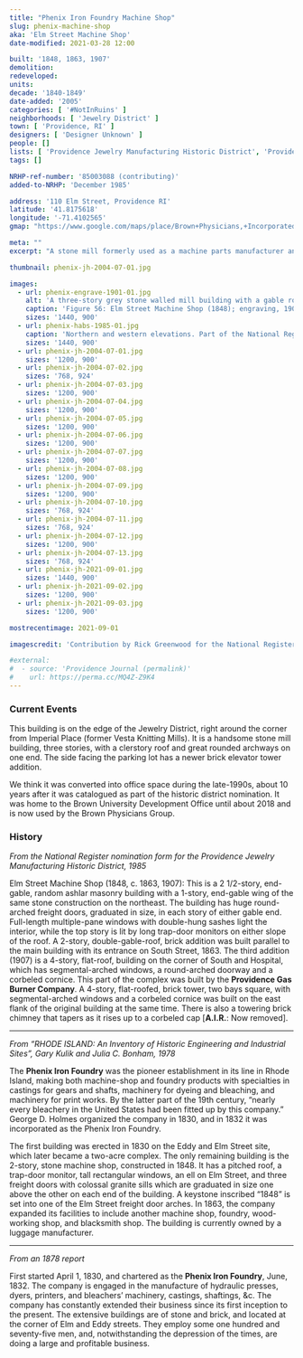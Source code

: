 ```yaml
---
title: "Phenix Iron Foundry Machine Shop"
slug: phenix-machine-shop
aka: 'Elm Street Machine Shop'
date-modified: 2021-03-28 12:00

built: '1848, 1863, 1907'
demolition: 
redeveloped: 
units:
decade: '1840-1849'
date-added: '2005'
categories: [ '#NotInRuins' ]
neighborhoods: [ 'Jewelry District' ]
town: [ 'Providence, RI' ]
designers: [ 'Designer Unknown' ]
people: []
lists: [ 'Providence Jewelry Manufacturing Historic District', 'Providence Industrial Sites 1981', 'Inventory of Historic Engineering & Industrial Sites 1978', 'National Register of Historic Places' ]
tags: []

NRHP-ref-number: '85003088 (contributing)'
added-to-NRHP: 'December 1985'

address: '110 Elm Street, Providence RI'
latitude: '41.8175618'
longitude: '-71.4102565'
gmap: "https://www.google.com/maps/place/Brown+Physicians,+Incorporated/@41.8175618,-71.4102565,17z/data=!3m1!5s0x89e4456ac863afcf:0xdd8a5765b540bd98!4m12!1m6!3m5!1s0x89e44ff3e5b6b977:0xa7fe4cb8f782155f!2sBrown+Medicine!8m2!3d41.8189235!4d-71.4102199!3m4!1s0x0:0x94eae407f9296cb7!8m2!3d41.8166111!4d-71.4111214"

meta: ""
excerpt: "A stone mill formerly used as a machine parts manufacturer and now commercial office space"

thumbnail: phenix-jh-2004-07-01.jpg

images:
  - url: phenix-engrave-1901-01.jpg
    alt: 'A three-story grey stone walled mill building with a gable roof, clerstory monitor along the roof line, and red-brick stair tower on one end. Three huge round-head loading bays are located on each end.'
    caption: 'Figure 56: Elm Street Machine Shop (1848); engraving, 1901. Distinctive features are the huge, arched, freight doors; random- ashlar walls; and eyebrow monitor set in a gable roof — From Providence Industrial Sites, Statewide Historical Preservation Report P-P-6, 1981'
    sizes: '1440, 900'
  - url: phenix-habs-1985-01.jpg
    caption: 'Northern and western elevations. Part of the National Register district nomination form, 1985 — Photo by Richard Greenwood'
    sizes: '1440, 900'
  - url: phenix-jh-2004-07-01.jpg
    sizes: '1200, 900'
  - url: phenix-jh-2004-07-02.jpg
    sizes: '768, 924'
  - url: phenix-jh-2004-07-03.jpg
    sizes: '1200, 900'
  - url: phenix-jh-2004-07-04.jpg
    sizes: '1200, 900'
  - url: phenix-jh-2004-07-05.jpg
    sizes: '1200, 900'
  - url: phenix-jh-2004-07-06.jpg
    sizes: '1200, 900'
  - url: phenix-jh-2004-07-07.jpg
    sizes: '1200, 900'
  - url: phenix-jh-2004-07-08.jpg
    sizes: '1200, 900'
  - url: phenix-jh-2004-07-09.jpg
    sizes: '1200, 900'
  - url: phenix-jh-2004-07-10.jpg
    sizes: '768, 924'
  - url: phenix-jh-2004-07-11.jpg
    sizes: '768, 924'
  - url: phenix-jh-2004-07-12.jpg
    sizes: '1200, 900'
  - url: phenix-jh-2004-07-13.jpg
    sizes: '768, 924'
  - url: phenix-jh-2021-09-01.jpg
    sizes: '1440, 900'
  - url: phenix-jh-2021-09-02.jpg
    sizes: '1200, 900'
  - url: phenix-jh-2021-09-03.jpg
    sizes: '1200, 900'

mostrecentimage: 2021-09-01

imagescredit: 'Contribution by Rick Greenwood for the National Register Form'

#external:
#  - source: 'Providence Journal (permalink)'
#    url: https://perma.cc/MQ4Z-Z9K4
---
```


### Current Events

This building is on the edge of the Jewelry District, right around the corner from Imperial Place (former Vesta Knitting Mills). It is a handsome stone mill building, three stories, with a clerstory roof and great rounded archways on one end. The side facing the parking lot has a newer brick elevator tower addition.

We think it was converted into office space during the late-1990s, about 10 years after it was catalogued as part of the historic district nomination. It was home to the Brown University Development Office until about 2018 and is now used by the Brown Physicians Group.


### History

_From the National Register nomination form for the Providence Jewelry Manufacturing Historic District, 1985_

Elm Street Machine Shop (1848, c. 1863, 1907): This is a 2 1/2-story, end-gable, random ashlar masonry building with a 1-story, end-gable wing of the same stone construction on the northeast. The building has huge round-arched freight doors, graduated in size, in each story of either gable end. Full-length multiple-pane windows with double-hung sashes light the interior, while the top story is lit by long trap-door monitors on either slope of the roof. A 2-story, double-gable-roof, brick addition was built parallel to the main building with its entrance on South Street, 1863. The third addition (1907) is a 4-story, flat-roof, building on the corner of South and Hospital, which has segmental-arched windows, a round-arched doorway and a corbeled cornice. This part of the complex was built by the **Providence Gas Burner Company**. A 4-story, flat-roofed, brick tower, two bays square, with segmental-arched windows and a corbeled cornice was built on the east flank of the original building at the same time. There is also a towering brick chimney that tapers as it rises up to a corbeled cap [**A.I.R.**: Now removed].

***

_From “RHODE ISLAND: An Inventory of Historic Engineering and Industrial Sites”, Gary Kulik and Julia C. Bonham, 1978_

The **Phenix Iron Foundry** was the pioneer establishment in its line in Rhode Island, making both machine-shop and foundry products with specialties in castings for gears and shafts, machinery for dyeing and bleaching, and machinery for print works. By the latter part of the 19th century, “nearly every bleachery in the United States had been fitted up by this company.” George D. Holmes organized the company in 1830, and in 1832 it was incorporated as the Phenix Iron Foundry.

The first building was erected in 1830 on the Eddy and Elm Street site, which later became a two-acre complex. The only remaining building is the 2-story, stone machine shop, constructed in 1848. It has a pitched roof, a trap-door monitor, tall rectangular windows, an ell on Elm Street, and three freight doors with colossal granite sills which are graduated in size one above the other on each end of the building. A keystone inscribed “1848” is set into one of the Elm Street freight door arches. In 1863, the company expanded its facilities to include another machine shop, foundry, wood-working shop, and blacksmith shop. The building is currently owned by a luggage manufacturer.

***

_From an 1878 report_

First started April 1, 1830, and chartered as the **Phenix Iron Foundry**, June, 1832. The company is engaged in the manufacture of hydraulic presses, dyers, printers, and bleachers’ machinery, castings, shaftings, &c. The company has constantly extended their business since its first inception to the present. The extensive buildings are of stone and brick, and located at the corner of Elm and Eddy streets. They employ some one hundred and seventy-five men, and, notwithstanding the depression of the times, are doing a large and profitable business.
